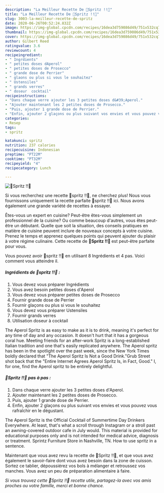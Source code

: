 ```yaml
---
description: "La Meilleur Recette De 🍹Spritz !!🍹"
title: "La Meilleur Recette De 🍹Spritz !!🍹"
slug: 3003-la-meilleur-recette-de-spritz
date: 2020-06-26T00:52:24.832Z
image: https://img-global.cpcdn.com/recipes/16dea3d759086d49/751x532cq70/🍹spritz-🍹-photo-principale-de-la-recette.jpg
thumbnail: https://img-global.cpcdn.com/recipes/16dea3d759086d49/751x532cq70/🍹spritz-🍹-photo-principale-de-la-recette.jpg
cover: https://img-global.cpcdn.com/recipes/16dea3d759086d49/751x532cq70/🍹spritz-🍹-photo-principale-de-la-recette.jpg
author: Gilbert Reed
ratingvalue: 3.6
reviewcount: 4
recipeingredient:
- " Ingrdients"
- " petites doses dAperol"
- " petites doses de Prosecco"
- " grande dose de Perrier"
- " glaons ou plus si vous le souhaitez"
- " Ustensiles"
- " grands verres"
- " doseur  cocktail"
recipeinstructions:
- "Dans chaque verre ajouter les 3 petites doses d&#39;Aperol."
- "Ajouter maintenant les 2 petites doses de Prosecco."
- "Puis, ajouter 1 grande dose de Perrier."
- "Enfin, ajouter 2 glaçons ou plus suivant vos envies et vous pouvez vous rafraîchir en le dégustant."
categories:
- Resep
tags:
- spritz

katakunci: spritz 
nutrition: 237 calories
recipecuisine: Indonesian
preptime: "PT22M"
cooktime: "PT32M"
recipeyield: "4"
recipecategory: Lunch

---
```



![🍹Spritz !!🍹](https://img-global.cpcdn.com/recipes/16dea3d759086d49/751x532cq70/🍹spritz-🍹-photo-principale-de-la-recette.jpg)

Si vous recherchez une recette 🍹spritz !!🍹, ne cherchez plus! Nous vous fournissons uniquement la recette parfaite 🍹spritz !!🍹 ici. Nous avons également une grande variété de recettes à essayer.

Êtes-vous un expert en cuisine? Peut-être êtes-vous simplement un professionnel de la cuisine? Ou comme beaucoup d'autres, vous êtes peut-être un débutant. Quelle que soit la situation, des conseils pratiques en matière de cuisine peuvent inclure de nouveaux concepts à votre cuisine. Prenez le temps et apprenez quelques points qui peuvent ajouter du plaisir à votre régime culinaire. Cette recette de <strong> 🍹Spritz !!🍹 </strong> est peut-être parfaite pour vous.

<!--inarticleads1-->

Vous pouvez avoir 🍹spritz !!🍹 en utilisant 8 Ingrédients et 4 pas. Voici comment vous atteindre il.

##### Ingrédients de 🍹spritz !!🍹 :

1. Vous devez vous préparer  Ingrédients
1. Vous avez besoin  petites doses d&#39;Aperol
1. Vous devez vous préparer  petites doses de Prosecco
1. Fournir  grande dose de Perrier
1. Fournir  glaçons ou plus si vous le souhaitez
1. Vous devez vous préparer  Ustensiles
1. Fournir  grands verres
1. Utilisation  doseur à cocktail


The Aperol Spritz is as easy to make as it is to drink, meaning it&#39;s perfect for any time of day and any occasion. It doesn&#39;t hurt that it has a gorgeous coral hue. Meeting friends for an after-work Spritz is a long-established Italian tradition and one that&#39;s easily replicated anywhere. The Aperol spritz has been in the spotlight over the past week, since the New York Times boldly declared that &#34;The Aperol Spritz Is Not a Good Drink.&#34;Grub Street shot back that the &#34;Entire Internet Agrees Aperol Spritz Is, in Fact, Good.&#34; I, for one, find the Aperol spritz to be entirely delightful. 

<!--inarticleads2-->

##### 🍹Spritz !!🍹 pas à pas :

1. Dans chaque verre ajouter les 3 petites doses d&#39;Aperol.
1. Ajouter maintenant les 2 petites doses de Prosecco.
1. Puis, ajouter 1 grande dose de Perrier.
1. Enfin, ajouter 2 glaçons ou plus suivant vos envies et vous pouvez vous rafraîchir en le dégustant.


The Aperol Spritz is the Official Cocktail of Summertime Day Drinkers Everywhere. At least, that&#39;s what a scroll through Instagram or a stroll past an awning-covered outdoor cafe in July would. This material is provided for educational purposes only and is not intended for medical advice, diagnosis or treatment. Sprintz Furniture Store in Nashville, TN. How to use spritz in a sentence. 

<!--inarticleads1-->

<p>
Maintenant que vous avez revu la recette de 🍹Spritz !!🍹, et que vous avez également le savoir-faire dont vous avez besoin dans la zone de cuisson. Sortez ce tablier, dépoussiérez vos bols à mélanger et retroussez vos manches. Vous avez un peu de préparation alimentaire à faire.
</p>

<p>
<i>Si vous trouvez cette 🍹Spritz !!🍹 recette utile, partagez-la avec vos amis proches ou votre famille, merci et bonne chance.</i>
</p>
